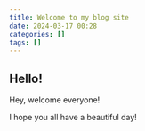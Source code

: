 ```yaml
---
title: Welcome to my blog site
date: 2024-03-17 00:28
categories: []
tags: []
---
```


## Hello!

Hey, welcome everyone!

I hope you all have a beautiful day!
